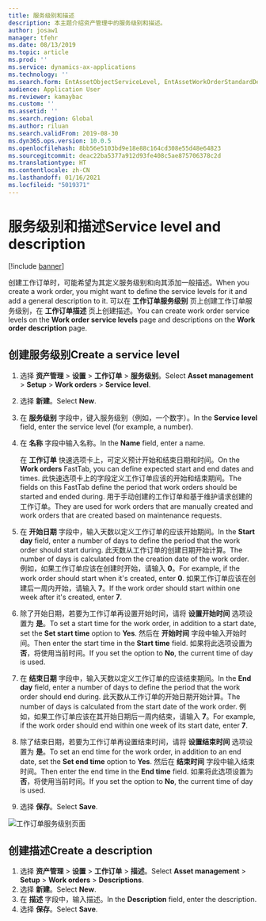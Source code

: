 ```yaml
---
title: 服务级别和描述
description: 本主题介绍资产管理中的服务级别和描述。
author: josaw1
manager: tfehr
ms.date: 08/13/2019
ms.topic: article
ms.prod: ''
ms.service: dynamics-ax-applications
ms.technology: ''
ms.search.form: EntAssetObjectServiceLevel, EntAssetWorkOrderStandardDescription, EntAssetWorkOrderServiceLevel, EntAssetServiceLevelLookup
audience: Application User
ms.reviewer: kamaybac
ms.custom: ''
ms.assetid: ''
ms.search.region: Global
ms.author: riluan
ms.search.validFrom: 2019-08-30
ms.dyn365.ops.version: 10.0.5
ms.openlocfilehash: 8bb56e5103bd9e18e88c164cd308e55d48e64823
ms.sourcegitcommit: deac22ba5377a912d93fe408c5ae875706378c2d
ms.translationtype: HT
ms.contentlocale: zh-CN
ms.lasthandoff: 01/16/2021
ms.locfileid: "5019371"
---
```

# <a name="service-level-and-description"></a><span data-ttu-id="3ea89-103">服务级别和描述</span><span class="sxs-lookup"><span data-stu-id="3ea89-103">Service level and description</span></span>

[!include [banner](../../includes/banner.md)]

 

<span data-ttu-id="3ea89-104">创建工作订单时，可能希望为其定义服务级别和向其添加一般描述。</span><span class="sxs-lookup"><span data-stu-id="3ea89-104">When you create a work order, you might want to define the service levels for it and add a general description to it.</span></span> <span data-ttu-id="3ea89-105">可以在 **工作订单服务级别** 页上创建工作订单服务级别，在 **工作订单描述** 页上创建描述。</span><span class="sxs-lookup"><span data-stu-id="3ea89-105">You can create work order service levels on the **Work order service levels** page and descriptions on the **Work order description** page.</span></span>

## <a name="create-a-service-level"></a><span data-ttu-id="3ea89-106">创建服务级别</span><span class="sxs-lookup"><span data-stu-id="3ea89-106">Create a service level</span></span>

1. <span data-ttu-id="3ea89-107">选择 **资产管理** \> **设置** \> **工作订单** \> **服务级别**。</span><span class="sxs-lookup"><span data-stu-id="3ea89-107">Select **Asset management** \> **Setup** \> **Work orders** \> **Service level**.</span></span>
2. <span data-ttu-id="3ea89-108">选择 **新建**。</span><span class="sxs-lookup"><span data-stu-id="3ea89-108">Select **New**.</span></span>
3. <span data-ttu-id="3ea89-109">在 **服务级别** 字段中，键入服务级别（例如，一个数字）。</span><span class="sxs-lookup"><span data-stu-id="3ea89-109">In the **Service level** field, enter the service level (for example, a number).</span></span>
4. <span data-ttu-id="3ea89-110">在 **名称** 字段中输入名称。</span><span class="sxs-lookup"><span data-stu-id="3ea89-110">In the **Name** field, enter a name.</span></span>

    <span data-ttu-id="3ea89-111">在 **工作订单** 快速选项卡上，可定义预计开始和结束日期和时间。</span><span class="sxs-lookup"><span data-stu-id="3ea89-111">On the **Work orders** FastTab, you can define expected start and end dates and times.</span></span> <span data-ttu-id="3ea89-112">此快速选项卡上的字段定义工作订单应该的开始和结束期间。</span><span class="sxs-lookup"><span data-stu-id="3ea89-112">The fields on this FastTab define the period that work orders should be started and ended during.</span></span> <span data-ttu-id="3ea89-113">用于手动创建的工作订单和基于维护请求创建的工作订单。</span><span class="sxs-lookup"><span data-stu-id="3ea89-113">They are used for work orders that are manually created and work orders that are created based on maintenance requests.</span></span> 

5. <span data-ttu-id="3ea89-114">在 **开始日期** 字段中，输入天数以定义工作订单的应该开始期间。</span><span class="sxs-lookup"><span data-stu-id="3ea89-114">In the **Start day** field, enter a number of days to define the period that the work order should start during.</span></span> <span data-ttu-id="3ea89-115">此天数从工作订单的创建日期开始计算。</span><span class="sxs-lookup"><span data-stu-id="3ea89-115">The number of days is calculated from the creation date of the work order.</span></span> <span data-ttu-id="3ea89-116">例如，如果工作订单应该在创建时开始，请输入 **0**。</span><span class="sxs-lookup"><span data-stu-id="3ea89-116">For example, if the work order should start when it's created, enter **0**.</span></span> <span data-ttu-id="3ea89-117">如果工作订单应该在创建后一周内开始，请输入 **7**。</span><span class="sxs-lookup"><span data-stu-id="3ea89-117">If the work order should start within one week after it's created, enter **7**.</span></span>
6. <span data-ttu-id="3ea89-118">除了开始日期，若要为工作订单再设置开始时间，请将 **设置开始时间** 选项设置为 **是**。</span><span class="sxs-lookup"><span data-stu-id="3ea89-118">To set a start time for the work order, in addition to a start date, set the **Set start time** option to **Yes**.</span></span> <span data-ttu-id="3ea89-119">然后在 **开始时间** 字段中输入开始时间。</span><span class="sxs-lookup"><span data-stu-id="3ea89-119">Then enter the start time in the **Start time** field.</span></span> <span data-ttu-id="3ea89-120">如果将此选项设置为 **否**，将使用当前时间。</span><span class="sxs-lookup"><span data-stu-id="3ea89-120">If you set the option to **No**, the current time of day is used.</span></span>
7. <span data-ttu-id="3ea89-121">在 **结束日期** 字段中，输入天数以定义工作订单的应该结束期间。</span><span class="sxs-lookup"><span data-stu-id="3ea89-121">In the **End day** field, enter a number of days to define the period that the work order should end during.</span></span> <span data-ttu-id="3ea89-122">此天数从工作订单的开始日期开始计算。</span><span class="sxs-lookup"><span data-stu-id="3ea89-122">The number of days is calculated from the start date of the work order.</span></span> <span data-ttu-id="3ea89-123">例如，如果工作订单应该在其开始日期后一周内结束，请输入 **7**。</span><span class="sxs-lookup"><span data-stu-id="3ea89-123">For example, if the work order should end within one week of its start date, enter **7**.</span></span>
8. <span data-ttu-id="3ea89-124">除了结束日期，若要为工作订单再设置结束时间，请将 **设置结束时间** 选项设置为 **是**。</span><span class="sxs-lookup"><span data-stu-id="3ea89-124">To set an end time for the work order, in addition to an end date, set the **Set end time** option to **Yes**.</span></span> <span data-ttu-id="3ea89-125">然后在 **结束时间** 字段中输入结束时间。</span><span class="sxs-lookup"><span data-stu-id="3ea89-125">Then enter the end time in the **End time** field.</span></span> <span data-ttu-id="3ea89-126">如果将此选项设置为 **否**，将使用当前时间。</span><span class="sxs-lookup"><span data-stu-id="3ea89-126">If you set the option to **No**, the current time of day is used.</span></span>
9. <span data-ttu-id="3ea89-127">选择 **保存**。</span><span class="sxs-lookup"><span data-stu-id="3ea89-127">Select **Save**.</span></span>

![工作订单服务级别页面](media/19-setup-for-work-orders.png)

## <a name="create-a-description"></a><span data-ttu-id="3ea89-129">创建描述</span><span class="sxs-lookup"><span data-stu-id="3ea89-129">Create a description</span></span>

1. <span data-ttu-id="3ea89-130">选择 **资产管理** \> **设置** \> **工作订单** \> **描述**。</span><span class="sxs-lookup"><span data-stu-id="3ea89-130">Select **Asset management** \> **Setup** \> **Work orders** \> **Descriptions**.</span></span>
2. <span data-ttu-id="3ea89-131">选择 **新建**。</span><span class="sxs-lookup"><span data-stu-id="3ea89-131">Select **New**.</span></span>
3. <span data-ttu-id="3ea89-132">在 **描述** 字段中，输入描述。</span><span class="sxs-lookup"><span data-stu-id="3ea89-132">In the **Description** field, enter the description.</span></span>
4. <span data-ttu-id="3ea89-133">选择 **保存**。</span><span class="sxs-lookup"><span data-stu-id="3ea89-133">Select **Save**.</span></span>
